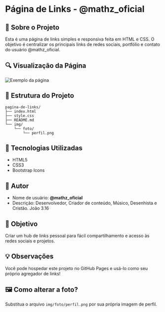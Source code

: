 # Página de Links - @mathz_oficial

## 📄 Sobre o Projeto
Esta é uma página de links simples e responsiva feita em HTML e CSS. O objetivo é centralizar os principais links de redes sociais, portfólio e contato do usuário @mathz_oficial.

## 🔍 Visualização da Página
![Exemplo da página](img/foto/perfil.png)

## 📁 Estrutura do Projeto
```
pagina-de-links/
├── index.html
├── style.css
├── README.md
└── img/
    └── foto/
        └── perfil.png
```

## 🚀 Tecnologias Utilizadas
- HTML5
- CSS3
- Bootstrap Icons

## 👤 Autor
- Nome de usuário: **@mathz_oficial**
- Descrição: Desenvolvedor, Criador de conteúdo, Músico, Desenhista e Cristão. João 3.16

## 🎯 Objetivo
Criar um hub de links pessoal para fácil compartilhamento e acesso às redes sociais e projetos.

## 💡 Observações
Você pode hospedar este projeto no GitHub Pages e usá-lo como seu próprio agregador de links!

## 🖼️ Como alterar a foto?
Substitua o arquivo `img/foto/perfil.png` por sua própria imagem de perfil.
